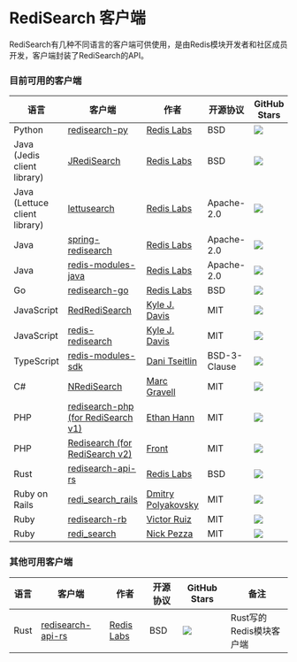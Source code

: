 # RediSearch 客户端
RediSearch有几种不同语言的客户端可供使用，是由Redis模块开发者和社区成员开发，客户端封装了RediSearch的API。

### 目前可用的客户端

| 语言 | 客户端 | 作者 | 开源协议 | GitHub Stars |
| ------ | ------ | ------ | ------ | ------ |
| Python | [redisearch-py](https://github.com/RediSearch/redisearch-py) | [Redis Labs](https://redislabs.com/) | BSD | ![](https://img.shields.io/github/stars/RediSearch/redisearch-py.svg?style=social&label=Star&maxAge=2592000) |
| Java (Jedis client library) | [JRediSearch](https://github.com/RediSearch/JRediSearch) | [Redis Labs](https://redislabs.com/) | BSD | ![](https://img.shields.io/github/stars/RediSearch/JRediSearch.svg?style=social&label=Star&maxAge=2592000) |
| Java (Lettuce client library)	 | [lettusearch](https://github.com/RediSearch/lettusearch) | [Redis Labs](https://redislabs.com/) | Apache-2.0 | ![](https://img.shields.io/github/stars/RediSearch/lettusearch.svg?style=social&label=Star&maxAge=2592000) |
| Java | [spring-redisearch](https://github.com/RediSearch/spring-redisearch) | [Redis Labs](https://redislabs.com/) | Apache-2.0 | ![](https://img.shields.io/github/stars/RediSearch/spring-redisearch.svg?style=social&label=Star&maxAge=2592000) |
| Java | [redis-modules-java](https://github.com/dengliming/redis-modules-java) | [Redis Labs](https://redislabs.com/) | Apache-2.0 | ![](https://img.shields.io/github/stars/dengliming/redis-modules-java.svg?style=social&label=Star&maxAge=2592000) |
| Go | [redisearch-go](https://github.com/RediSearch/redisearch-go) | [Redis Labs](https://redislabs.com/) | BSD | ![](https://img.shields.io/github/stars/RediSearch/redisearch-go.svg?style=social&label=Star&maxAge=2592000) |
| JavaScript | [RedRediSearch](https://github.com/stockholmux/redredisearch) | [Kyle J. Davis](https://github.com/stockholmux) | MIT | ![](https://img.shields.io/github/stars/stockholmux/redredisearch.svg?style=social&label=Star&maxAge=2592000) |
| JavaScript | [redis-redisearch](https://github.com/stockholmux/node_redis-redisearch) | [Kyle J. Davis](https://github.com/stockholmux) | MIT | ![](https://img.shields.io/github/stars/stockholmux/node_redis-redisearch.svg?style=social&label=Star&maxAge=2592000) |
| TypeScript | [redis-modules-sdk](https://github.com/danitseitlin/redis-modules-sdk) | [Dani Tseitlin](https://github.com/danitseitlin) | BSD-3-Clause | ![](https://img.shields.io/github/stars/danitseitlin/redis-modules-sdk.svg?style=social&label=Star&maxAge=2592000) |
| C# | [NRediSearch](https://libraries.io/nuget/NRediSearch) | [Marc Gravell](https://github.com/StackExchange/) | MIT | ![](https://img.shields.io/github/stars/StackExchange/StackExchange.Redis.svg?style=social&label=Star&maxAge=2592000) |
| PHP | [redisearch-php (for RediSearch v1)](https://github.com/ethanhann/redisearch-php) | [Ethan Hann](https://github.com/ethanhann) | MIT | ![](https://img.shields.io/github/stars/ethanhann/redisearch-php.svg?style=social&label=Star&maxAge=2592000) |
| PHP | [Redisearch (for RediSearch v2)](https://github.com/front/redisearch) | [Front](https://github.com/front/) | MIT | ![](https://img.shields.io/github/stars/front/redisearch.svg?style=social&label=Star&maxAge=2592000) |
| Rust | [redisearch-api-rs](https://github.com/RediSearch/redisearch-api-rs) | [Redis Labs](https://redislabs.com/) | BSD | ![](https://img.shields.io/github/stars/RediSearch/redisearch-api-rs.svg?style=social&label=Star&maxAge=2592000) |
| Ruby on Rails	 | [redi_search_rails](https://github.com/dmitrypol/redi_search_rails) | [Dmitry Polyakovsky](https://github.com/dmitrypol) | MIT | ![](https://img.shields.io/github/stars/dmitrypol/redi_search_rails.svg?style=social&label=Star&maxAge=2592000) |
| Ruby | [redisearch-rb](https://github.com/vruizext/redisearch-rb) | [Victor Ruiz](https://github.com/vruizext) | MIT | ![](https://img.shields.io/github/stars/vruizext/redisearch-rb.svg?style=social&label=Star&maxAge=2592000) |
| Ruby| [redi_search](https://github.com/npezza93/redi_search) | [Nick Pezza](https://github.com/dmitrypol) | MIT | ![](https://img.shields.io/github/stars/npezza93/redi_search.svg?style=social&label=Star&maxAge=2592000) |

### 其他可用客户端

| 语言 | 客户端 | 作者 | 开源协议 | GitHub Stars | 备注
| ------ | ------ | ------ | ------ | ------ | ------ |
| Rust | [redisearch-api-rs](https://github.com/RediSearch/redisearch-api-rs) | [Redis Labs](https://redislabs.com/) | BSD | ![](https://img.shields.io/github/stars/RediSearch/redisearch-api-rs.svg?style=social&label=Star&maxAge=2592000) | Rust写的Redis模块客户端 |
